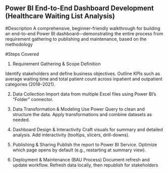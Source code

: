 ## Power BI End-to-End Dashboard Development (Healthcare Waiting List Analysis)

#Description
A comprehensive, beginner-friendly walkthrough for building an end-to-end Power BI dashboard—demonstrating the entire process from requirement gathering to publishing and maintenance, based on the methodology 

#Steps Covered
1. Requirement Gathering & Scope Definition

Identify stakeholders and define business objectives.
Outline KPIs such as average waiting time and total patient count across inpatient and outpatient categories (2018–2021).

2. Data Collection
Import data from multiple Excel files using Power BI’s “Folder” connector.

3. Data Transformation & Modeling
Use Power Query to clean and structure the data.
Apply transformations and combine datasets as needed.

4. Dashboard Design & Interactivity
Craft visuals for summary and detailed analysis.
Add interactivity (tooltips, slicers, drill-downs).

5. Publishing & Sharing
Publish the report to Power BI Service.
Optimize which page opens by default (e.g., restarting at summary view).

6. Deployment & Maintenance (BAU Process)
Document refresh and update workflow.
Refresh data locally, then republish for stakeholders


